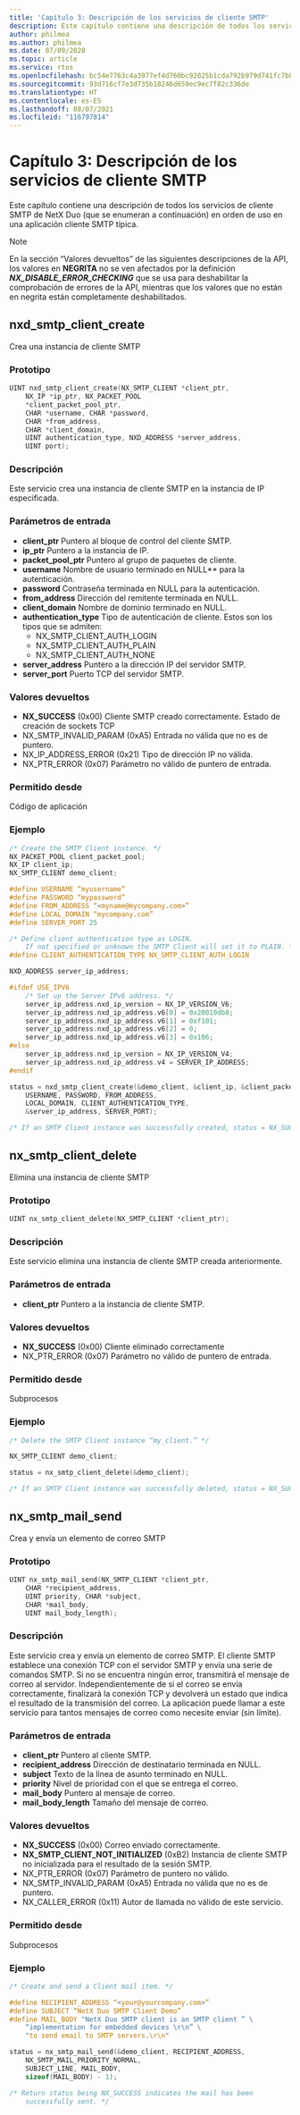 ```yaml
---
title: 'Capítulo 3: Descripción de los servicios de cliente SMTP'
description: Este capítulo contiene una descripción de todos los servicios de cliente SMTP de NetX Duo (que se enumeran a continuación) en orden de uso en una aplicación cliente SMTP típica.
author: philmea
ms.author: philmea
ms.date: 07/09/2020
ms.topic: article
ms.service: rtos
ms.openlocfilehash: bc54e7763c4a3977ef4d760bc92025b1cda792b979d741fc7b82f8f1a3f2901b
ms.sourcegitcommit: 93d716cf7e3d735b18246d659ec9ec7f82c336de
ms.translationtype: HT
ms.contentlocale: es-ES
ms.lasthandoff: 08/07/2021
ms.locfileid: "116797814"
---
```

# <a name="chapter-3---client-description-of-smtp-client-services"></a>Capítulo 3: Descripción de los servicios de cliente SMTP

Este capítulo contiene una descripción de todos los servicios de cliente SMTP de NetX Duo (que se enumeran a continuación) en orden de uso en una aplicación cliente SMTP típica.

> [!NOTE]
> En la sección “Valores devueltos” de las siguientes descripciones de la API, los valores en **NEGRITA** no se ven afectados por la definición **_NX_DISABLE_ERROR_CHECKING_** que se usa para deshabilitar la comprobación de errores de la API, mientras que los valores que no están en negrita están completamente deshabilitados.

## <a name="nxd_smtp_client_create"></a>nxd_smtp_client_create

Crea una instancia de cliente SMTP

### <a name="prototype"></a>Prototipo

```C
UINT nxd_smtp_client_create(NX_SMTP_CLIENT *client_ptr,
    NX_IP *ip_ptr, NX_PACKET_POOL
    *client_packet_pool_ptr,
    CHAR *username, CHAR *password,
    CHAR *from_address,
    CHAR *client_domain,
    UINT authentication_type, NXD_ADDRESS *server_address,
    UINT port);
```

### <a name="description"></a>Descripción

Este servicio crea una instancia de cliente SMTP en la instancia de IP especificada.

### <a name="input-parameters"></a>Parámetros de entrada

- **client_ptr** Puntero al bloque de control del cliente SMTP.
- **ip_ptr** Puntero a la instancia de IP.
- **packet_pool_ptr** Puntero al grupo de paquetes de cliente.
- **username** Nombre de usuario terminado en NULL** para la autenticación.
- **password** Contraseña terminada en NULL para la autenticación.
- **from_address** Dirección del remitente terminada en NULL.
- **client_domain** Nombre de dominio terminado en NULL.
- **authentication_type** Tipo de autenticación de cliente. Estos son los tipos que se admiten:
  - NX_SMTP_CLIENT_AUTH_LOGIN
  - NX_SMTP_CLIENT_AUTH_PLAIN
  - NX_SMTP_CLIENT_AUTH_NONE
- **server_address** Puntero a la dirección IP del servidor SMTP.
- **server_port** Puerto TCP del servidor SMTP.

### <a name="return-values"></a>Valores devueltos

- **NX_SUCCESS** (0x00) Cliente SMTP creado correctamente. Estado de creación de sockets TCP
- NX_SMTP_INVALID_PARAM (0xA5) Entrada no válida que no es de puntero.
- NX_IP_ADDRESS_ERROR (0x21) Tipo de dirección IP no válida.
- NX_PTR_ERROR (0x07) Parámetro no válido de puntero de entrada.

### <a name="allowed-from"></a>Permitido desde

Código de aplicación

### <a name="example"></a>Ejemplo

```C
/* Create the SMTP Client instance. */
NX_PACKET_POOL client_packet_pool;
NX_IP client_ip;
NX_SMTP_CLIENT demo_client;

#define USERNAME “myusername”
#define PASSWORD “mypassword”
#define FROM_ADDRESS “<myname@mycompany.com>”
#define LOCAL_DOMAIN “mycompany.com”
#define SERVER_PORT 25

/* Define client authentication type as LOGIN. 
    If not specified or unknown the SMTP Client will set it to PLAIN. */
#define CLIENT_AUTHENTICATION_TYPE NX_SMTP_CLIENT_AUTH_LOGIN

NXD_ADDRESS server_ip_address;

#ifdef USE_IPV6
    /* Set up the Server IPv6 address. */
    server_ip_address.nxd_ip_version = NX_IP_VERSION_V6;
    server_ip_address.nxd_ip_address.v6[0] = 0x20010db8;
    server_ip_address.nxd_ip_address.v6[1] = 0xf101;
    server_ip_address.nxd_ip_address.v6[2] = 0;
    server_ip_address.nxd_ip_address.v6[3] = 0x106;
#else
    server_ip_address.nxd_ip_version = NX_IP_VERSION_V4;
    server_ip_address.nxd_ip_address.v4 = SERVER_IP_ADDRESS;
#endif

status = nxd_smtp_client_create(&demo_client, &client_ip, &client_packet_pool,
    USERNAME, PASSWORD, FROM_ADDRESS,
    LOCAL_DOMAIN, CLIENT_AUTHENTICATION_TYPE,
    &server_ip_address, SERVER_PORT);

/* If an SMTP Client instance was successfully created, status = NX_SUCCESS. */
```

## <a name="nx_smtp_client_delete"></a>nx_smtp_client_delete

Elimina una instancia de cliente SMTP

### <a name="prototype"></a>Prototipo

```C
UINT nx_smtp_client_delete(NX_SMTP_CLIENT *client_ptr);
```

### <a name="description"></a>Descripción

Este servicio elimina una instancia de cliente SMTP creada anteriormente.

### <a name="input-parameters"></a>Parámetros de entrada

- **client_ptr** Puntero a la instancia de cliente SMTP.

### <a name="return-values"></a>Valores devueltos

- **NX_SUCCESS** (0x00) Cliente eliminado correctamente
- NX_PTR_ERROR (0x07) Parámetro no válido de puntero de entrada.

### <a name="allowed-from"></a>Permitido desde

Subprocesos

### <a name="example"></a>Ejemplo

```C
/* Delete the SMTP Client instance “my_client.” */

NX_SMTP_CLIENT demo_client;

status = nx_smtp_client_delete(&demo_client);

/* If an SMTP Client instance was successfully deleted, status = NX_SUCCESS. */
```

## <a name="nx_smtp_mail_send"></a>nx_smtp_mail_send

Crea y envía un elemento de correo SMTP

### <a name="prototype"></a>Prototipo

```C
UINT nx_smtp_mail_send(NX_SMTP_CLIENT *client_ptr,
    CHAR *recipient_address,
    UINT priority, CHAR *subject,
    CHAR *mail_body,
    UINT mail_body_length);
```

### <a name="description"></a>Descripción

Este servicio crea y envía un elemento de correo SMTP. El cliente SMTP establece una conexión TCP con el servidor SMTP y envía una serie de comandos SMTP. Si no se encuentra ningún error, transmitirá el mensaje de correo al servidor. Independientemente de si el correo se envía correctamente, finalizará la conexión TCP y devolverá un estado que indica el resultado de la transmisión del correo. La aplicación puede llamar a este servicio para tantos mensajes de correo como necesite enviar (sin límite).

### <a name="input-parameters"></a>Parámetros de entrada

- **client_ptr** Puntero al cliente SMTP.
- **recipient_address** Dirección de destinatario terminada en NULL.
- **subject** Texto de la línea de asunto terminado en NULL.
- **priority** Nivel de prioridad con el que se entrega el correo.
- **mail_body** Puntero al mensaje de correo.
- **mail_body_length** Tamaño del mensaje de correo.

### <a name="return-values"></a>Valores devueltos

- **NX_SUCCESS** (0x00) Correo enviado correctamente.
- **NX_SMTP_CLIENT_NOT_INITIALIZED** (0xB2) Instancia de cliente SMTP no inicializada para el resultado de la sesión SMTP.
- NX_PTR_ERROR (0x07) Parámetro de puntero no válido.
- NX_SMTP_INVALID_PARAM (0xA5) Entrada no válida que no es de puntero.
- NX_CALLER_ERROR (0x11) Autor de llamada no válido de este servicio.

### <a name="allowed-from"></a>Permitido desde

Subprocesos

### <a name="example"></a>Ejemplo

```C
/* Create and send a Client mail item. */

#define RECIPIENT_ADDRESS “<your@yourcompany.com>”
#define SUBJECT “NetX Duo SMTP Client Demo”
#define MAIL_BODY "NetX Duo SMTP client is an SMTP client ” \
    “implementation for embedded devices \r\n” \
    "to send email to SMTP servers.\r\n"

status = nx_smtp_mail_send(&demo_client, RECIPIENT_ADDRESS,
    NX_SMTP_MAIL_PRIORITY_NORMAL,
    SUBJECT_LINE, MAIL_BODY,
    sizeof(MAIL_BODY) - 1);

/* Return status being NX_SUCCESS indicates the mail has been
    successfully sent. */
```
